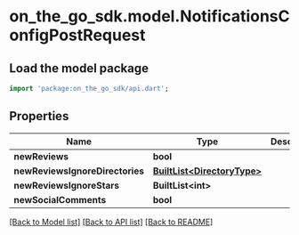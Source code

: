 # on_the_go_sdk.model.NotificationsConfigPostRequest

## Load the model package
```dart
import 'package:on_the_go_sdk/api.dart';
```

## Properties
Name | Type | Description | Notes
------------ | ------------- | ------------- | -------------
**newReviews** | **bool** |  | [optional] 
**newReviewsIgnoreDirectories** | [**BuiltList&lt;DirectoryType&gt;**](DirectoryType.md) |  | [optional] 
**newReviewsIgnoreStars** | **BuiltList&lt;int&gt;** |  | [optional] 
**newSocialComments** | **bool** |  | [optional] 

[[Back to Model list]](../README.md#documentation-for-models) [[Back to API list]](../README.md#documentation-for-api-endpoints) [[Back to README]](../README.md)


